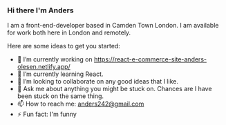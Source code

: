 ### Hi there I'm Anders

I am a front-end-developer based in Camden Town London. I am available for work both here in London and remotely. 


Here are some ideas to get you started:

- 🔭 I’m currently working on https://react-e-commerce-site-anders-olesen.netlify.app/
- 🌱 I’m currently learning React. 
- 👯 I’m looking to collaborate on any good ideas that I like. 
- 💬 Ask me about anything you might be stuck on. Chances are I have been stuck on the same thing.
- 📫 How to reach me: anders242@gmail.com
- ⚡ Fun fact: I'm funny

